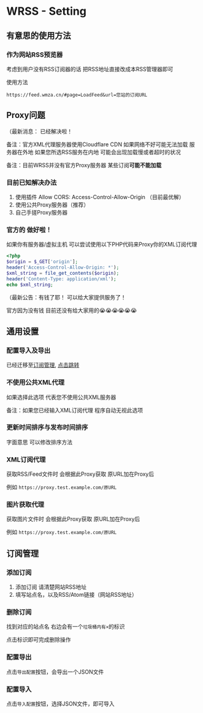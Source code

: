 # WRSS - Setting

## 有意思的使用方法

### 作为网站RSS预览器

考虑到用户没有RSS订阅器的话 把RSS地址直接改成本RSS管理器即可

使用方法

```
https://feed.wmza.cn/#page=LoadFeed&url=您站的订阅URL
```

## Proxy问题

（最新消息： 已经解决啦！

备注：官方XML代理服务器使用Cloudflare CDN 如果网络不好可能无法加载 服务器在外地 如果您所选RSS服务在内地 可能会出现加载慢或者超时的状况

备注：目前WRSS并没有官方Proxy服务器 某些订阅<strong>可能不能加载</strong>

### 目前已知解决办法

 1. 使用插件 Allow CORS: Access-Control-Allow-Origin （目前最优解）
 2. 使用公共Proxy服务器（推荐）
 3. 自己手搓Proxy服务器

### 官方的 做好啦！

如果你有服务器/虚拟主机 可以尝试使用以下PHP代码来Proxy你的XML订阅代理

```php
<?php
$origin = $_GET['origin'];
header('Access-Control-Allow-Origin: *');
$xml_string = file_get_contents($origin);
header('Content-Type: application/xml');
echo $xml_string;
```

（最新公告：有钱了耶！ 可以给大家提供服务了！

官方因为没有钱 目前还没有给大家用的😭😭😭😭😭😭

## 通用设置

### 配置导入及导出

已经迁移至[订阅管理](#订阅管理), [点击跳转](#配置导出)

### 不使用公共XML代理

如果选择此选项 代表您不使用公共XML服务器

备注：如果您已经输入XML订阅代理 程序自动无视此选项

### 更新时间排序与发布时间排序

字面意思 可以修改排序方法

### XML订阅代理

获取RSS/Feed文件时 会根据此Proxy获取 原URL加在Proxy后

例如 `https://proxy.test.example.com/原URL`

### 图片获取代理

获取图片文件时 会根据此Proxy获取 原URL加在Proxy后

例如 `https://proxy.test.example.com/原URL`

## 订阅管理

### 添加订阅

 1. 添加订阅 请清楚网站RSS地址
 2. 填写站点名，以及RSS/Atom链接（网站RSS地址）

### 删除订阅

找到对应的站点名 右边会有一个`垃圾桶内有×`的标识

点击标识即可完成删除操作


### 配置导出

点击`导出配置`按钮，会导出一个JSON文件

### 配置导入

点击`导入配置`按钮，选择JSON文件，即可导入